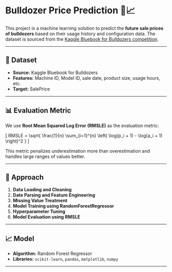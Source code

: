 # Bulldozer Price Prediction 🚜📈

This project is a machine learning solution to predict the **future sale prices of bulldozers** based on their usage history and configuration data. The dataset is sourced from the [Kaggle Bluebook for Bulldozers competition](https://www.kaggle.com/c/bluebook-for-bulldozers).


---

## 📂 Dataset

- **Source:** Kaggle Bluebook for Bulldozers
- **Features:** Machine ID, Model ID, sale date, product size, usage hours, etc.
- **Target:** SalePrice

---

## 📊 Evaluation Metric

We use **Root Mean Squared Log Error (RMSLE)** as the evaluation metric:

\[
RMSLE = \sqrt{ \frac{1}{n} \sum_{i=1}^{n} \left( \log(p_i + 1) - \log(a_i + 1) \right)^2 }
\]

This metric penalizes underestimation more than overestimation and handles large ranges of values better.

---

## 🧪 Approach

1. **Data Loading and Cleaning**
2. **Date Parsing and Feature Engineering**
3. **Missing Value Treatment**
4. **Model Training using RandomForestRegressor**
5. **Hyperparameter Tuning**
6. **Model Evaluation using RMSLE**

---

## 📈 Model

- **Algorithm:** Random Forest Regressor
- **Libraries:** `scikit-learn`, `pandas`, `matplotlib`, `numpy`

---

